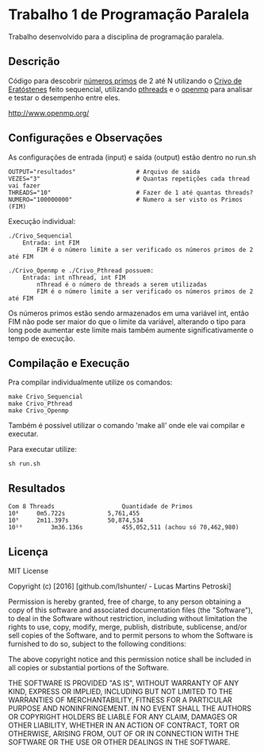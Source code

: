 # Trabalho 1 de Programação Paralela

Trabalho desenvolvido para a disciplina de programação paralela.

## Descrição

Código para descobrir [números primos](https://pt.wikipedia.org/wiki/N%C3%BAmero_primo) de 2 até N utilizando o [Crivo de Eratóstenes](https://pt.wikipedia.org/wiki/Crivo_de_Eratóstenes) feito sequencial, utilizando [pthreads](https://pt.wikipedia.org/wiki/POSIX_Threads) e o [openmp](https://pt.wikipedia.org/wiki/OpenMP) para analisar e testar o desempenho entre eles. 

http://www.openmp.org/<br />

## Configurações e Observações

As configurações de entrada (input) e saída (output) estão dentro no run.sh

```
OUTPUT="resultados"					# Arquivo de saida
VEZES="3"							# Quantas repetições cada thread vai fazer
THREADS="10"						# Fazer de 1 até quantas threads?
NUMERO="100000000"					# Numero a ser visto os Primos (FIM)
```

Execução individual:

```
./Crivo_Sequencial
	Entrada: int FIM
		FIM é o número limite a ser verificado os números primos de 2 até FIM
```
```
./Crivo_Openmp e ./Crivo_Pthread possuem:
	Entrada: int nThread, int FIM
		nThread é o número de threads a serem utilizadas
		FIM é o número limite a ser verificado os números primos de 2 até FIM
```



Os números primos estão sendo armazenados em uma variável int, então FIM não pode ser maior do que o limite da variável, alterando o tipo para long pode aumentar este limite mais também aumente significativamente o tempo de execução.

## Compilação e Execução

Pra compilar individualmente utilize os comandos:
```
make Crivo_Sequencial
make Crivo_Pthread
make Crivo_Openmp
```

Também é possível utilizar o comando 'make all' onde ele vai compilar e executar.

Para executar utilize:
```
sh run.sh
```

## Resultados

```
Com 8 Threads					Quantidade de Primos
10⁸		0m5.722s			5,761,455
10⁹		2m11.397s			50,874,534
10¹⁰		3m36.136s 			455,052,511	(achou só 70,462,980)
```

## Licença

MIT License

Copyright (c) [2016] [github.com/Ishunter/ - Lucas Martins Petroski]

Permission is hereby granted, free of charge, to any person obtaining a copy
of this software and associated documentation files (the "Software"), to deal
in the Software without restriction, including without limitation the rights
to use, copy, modify, merge, publish, distribute, sublicense, and/or sell
copies of the Software, and to permit persons to whom the Software is
furnished to do so, subject to the following conditions:

The above copyright notice and this permission notice shall be included in all
copies or substantial portions of the Software.

THE SOFTWARE IS PROVIDED "AS IS", WITHOUT WARRANTY OF ANY KIND, EXPRESS OR IMPLIED, INCLUDING BUT NOT LIMITED TO THE WARRANTIES OF MERCHANTABILITY, FITNESS FOR A PARTICULAR PURPOSE AND NONINFRINGEMENT. IN NO EVENT SHALL THE AUTHORS OR COPYRIGHT HOLDERS BE LIABLE FOR ANY CLAIM, DAMAGES OR OTHER LIABILITY, WHETHER IN AN ACTION OF CONTRACT, TORT OR OTHERWISE, ARISING FROM, OUT OF OR IN CONNECTION WITH THE SOFTWARE OR THE USE OR OTHER DEALINGS IN THE SOFTWARE.

